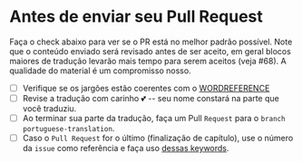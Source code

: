 # Antes de enviar seu Pull Request

Faça o check abaixo para ver se o PR está no melhor padrão possível. 
Note que o conteúdo enviado será revisado antes de ser aceito, em geral blocos maiores de tradução levarão mais tempo
para serem aceitos (veja #68). A qualidade do material é um compromisso nosso.

- [ ] Verifique se os jargões estão coerentes com o [WORDREFERENCE](WORDREFERENCE.md)
- [ ] Revise a tradução com carinho :two_hearts: -- seu nome constará na parte que você traduziu.
- [ ] Ao terminar sua parte da tradução, faça um Pull `Request` para o `branch` `portuguese-translation`.
- [ ] Caso o `Pull Request` for o último (finalização de capítulo), use o número da `issue` como referência e faça uso [dessas keywords](https://help.github.com/articles/closing-issues-via-commit-messages/). 
